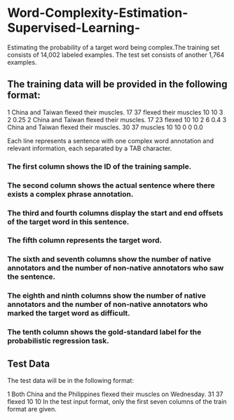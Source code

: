 # Word-Complexity-Estimation-Supervised-Learning-
Estimating the probability of a target word being complex.The training set consists of 14,002 labeled examples. The test set consists of another 1,764 examples.

## The training data will be provided in the following format:

1  China and Taiwan flexed their muscles.   17  37  flexed their muscles    10  10  3   2   0.25
2  China and Taiwan flexed their muscles.   17  23  flexed  10  10  2   6   0.4
3  China and Taiwan flexed their muscles.   30  37  muscles 10  10  0   0   0.0

Each line represents a sentence with one complex word annotation and relevant information, each separated by a TAB character.

### The first column shows the ID of the training sample.
### The second column shows the actual sentence where there exists a complex phrase annotation.
### The third and fourth columns display the start and end offsets of the target word in this sentence.
### The fifth column represents the target word.
### The sixth and seventh columns show the number of native annotators and the number of non-native annotators who saw the sentence.
### The eighth and ninth columns show the number of native annotators and the number of non-native annotators who marked the target word as difficult.
### The tenth column shows the gold-standard label for the probabilistic regression task.

## Test Data
The test data will be in the following format:

1  Both China and the Philippines flexed their muscles on Wednesday.   31  37  flexed  10  10
In the test input format, only the first seven columns of the train format are given.
